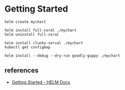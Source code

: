 # Getting Started

```shell
helm create mychart

helm install full-coral ./mychart
helm uninstall full-coral

helm install clunky-serval ./mychart
kubectl get configmap

helm install --debug --dry-run goodly-guppy ./mychart
```

## references

- [Getting Started - HELM Docs](https://helm.sh/docs/chart_template_guide/getting_started/)

